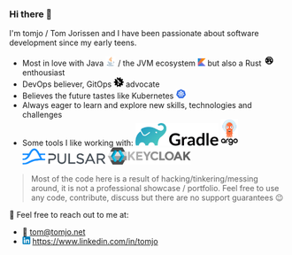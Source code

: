 ### Hi there 👋

I'm tomjo / Tom Jorissen and I have been passionate about software development since my early teens.

- Most in love with Java <img src="https://raw.githubusercontent.com/tomjo/tomjo/master/img/java.svg" alt="Java icon" height="18"> / the JVM ecosystem <img src="https://raw.githubusercontent.com/tomjo/tomjo/master/img/kotlin.svg" alt="Kotlin icon" height="14"> but also a Rust <img src="https://raw.githubusercontent.com/tomjo/tomjo/master/img/rust.svg" alt="Rust icon" height="20"> enthousiast
- DevOps believer, GitOps <img src="https://raw.githubusercontent.com/tomjo/tomjo/master/img/gitops.svg" alt="GitOps icon" height="18"> advocate
- Believes the future tastes like Kubernetes <img src="https://raw.githubusercontent.com/tomjo/tomjo/master/img/kubernetes.svg" alt="Kubernetes icon" height="18">
- Always eager to learn and explore new skills, technologies and challenges
- Some tools I like working with: <img src="https://raw.githubusercontent.com/tomjo/tomjo/master/img/gradle.svg" alt="Gradle icon" width="150px"> <img src="https://raw.githubusercontent.com/tomjo/tomjo/master/img/argocd.svg" alt="ArgoCD icon" height="48"> <img src="https://raw.githubusercontent.com/tomjo/tomjo/master/img/pulsar.svg" alt="Apache Pulsar icon" width="150px"> <img src="https://raw.githubusercontent.com/tomjo/tomjo/master/img/keycloak.svg" alt="Keycloak icon" width="150px">

> Most of the code here is a result of hacking/tinkering/messing around, it is not a professional showcase / portfolio. Feel free to use any code, contribute, discuss but there are no support guarantees 😉

💬 Feel free to reach out to me at:
- 📧 tom@tomjo.net
- <img src="https://raw.githubusercontent.com/tomjo/tomjo/master/img/linkedin.svg" alt="" height="14"> https://www.linkedin.com/in/tomjo
